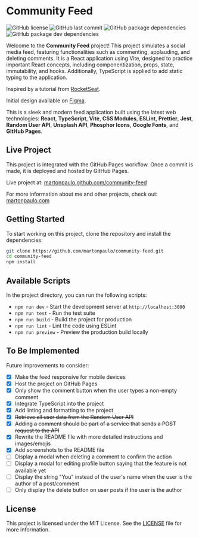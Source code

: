 # Community Feed

![GitHub license](https://img.shields.io/github/license/martonpaulo/community-feed)
![GitHub last commit](https://img.shields.io/github/last-commit/martonpaulo/community-feed)
![GitHub package dependencies](https://img.shields.io/github/package-json/dependency-version/martonpaulo/community-feed/react)
![GitHub package dev dependencies](https://img.shields.io/github/package-json/dependency-version/martonpaulo/community-feed/dev/typescript)

Welcome to the **Community Feed** project! This project simulates a social media feed, featuring functionalities such as commenting, applauding, and deleting comments. It is a React application using Vite, designed to practice important React concepts, including componentization, props, state, immutability, and hooks. Additionally, TypeScript is applied to add static typing to the application.

Inspired by a tutorial from [RocketSeat](https://www.rocketseat.com.br/).

Initial design available on [Figma](https://www.figma.com/design/6MfaDPdEh4Ke2COT7xNBcB/Community-Feed).

This is a sleek and modern feed application built using the latest web technologies: **React**, **TypeScript**, **Vite**, **CSS Modules**, **ESLint**, **Prettier**, **Jest**, **Random User API**, **Unsplash API**, **Phosphor Icons**, **Google Fonts**, and **GitHub Pages**.

## Live Project

This project is integrated with the GitHub Pages workflow. Once a commit is made, it is deployed and hosted by GitHub Pages.

Live project at: [martonpaulo.github.com/community-feed](https://martonpaulo.github.com/community-feed)

For more information about me and other projects, check out: [martonpaulo.com](https://martonpaulo.com)

## Getting Started

To start working on this project, clone the repository and install the dependencies:

```bash
git clone https://github.com/martonpaulo/community-feed.git
cd community-feed
npm install
```

## Available Scripts

In the project directory, you can run the following scripts:

- `npm run dev` - Start the development server at `http://localhost:3000`
- `npm run test` - Run the test suite
- `npm run build` - Build the project for production
- `npm run lint` - Lint the code using ESLint
- `npm run preview` - Preview the production build locally

## To Be Implemented

Future improvements to consider:

- [x] Make the feed responsive for mobile devices
- [x] Host the project on GitHub Pages
- [x] Only show the comment button when the user types a non-empty comment
- [x] Integrate TypeScript into the project
- [x] Add linting and formatting to the project
- [x] ~~Retrieve all user data from the Random User API~~
- [x] ~~Adding a comment should be part of a service that sends a POST request to the API~~
- [x] Rewrite the README file with more detailed instructions and images/emojis
- [x] Add screenshots to the README file
- [ ] Display a modal when deleting a comment to confirm the action
- [ ] Display a modal for editing profile button saying that the feature is not available yet
- [ ] Display the string "You" instead of the user's name when the user is the author of a post/comment
- [ ] Only display the delete button on user posts if the user is the author

## License

This project is licensed under the MIT License. See the [LICENSE](LICENSE) file for more information.
